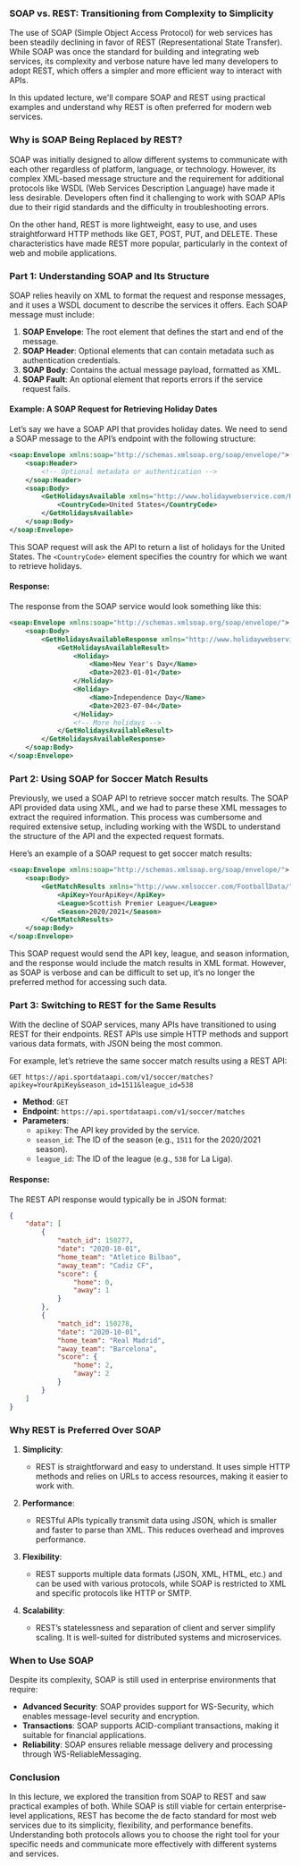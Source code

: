 ### SOAP vs. REST: Transitioning from Complexity to Simplicity

The use of SOAP (Simple Object Access Protocol) for web services has been steadily declining in favor of REST (Representational State Transfer). While SOAP was once the standard for building and integrating web services, its complexity and verbose nature have led many developers to adopt REST, which offers a simpler and more efficient way to interact with APIs.

In this updated lecture, we'll compare SOAP and REST using practical examples and understand why REST is often preferred for modern web services.

### Why is SOAP Being Replaced by REST?

SOAP was initially designed to allow different systems to communicate with each other regardless of platform, language, or technology. However, its complex XML-based message structure and the requirement for additional protocols like WSDL (Web Services Description Language) have made it less desirable. Developers often find it challenging to work with SOAP APIs due to their rigid standards and the difficulty in troubleshooting errors.

On the other hand, REST is more lightweight, easy to use, and uses straightforward HTTP methods like GET, POST, PUT, and DELETE. These characteristics have made REST more popular, particularly in the context of web and mobile applications.

### Part 1: Understanding SOAP and Its Structure

SOAP relies heavily on XML to format the request and response messages, and it uses a WSDL document to describe the services it offers. Each SOAP message must include:

1. **SOAP Envelope**: The root element that defines the start and end of the message.
2. **SOAP Header**: Optional elements that can contain metadata such as authentication credentials.
3. **SOAP Body**: Contains the actual message payload, formatted as XML.
4. **SOAP Fault**: An optional element that reports errors if the service request fails.

#### Example: A SOAP Request for Retrieving Holiday Dates

Let’s say we have a SOAP API that provides holiday dates. We need to send a SOAP message to the API’s endpoint with the following structure:

```xml
<soap:Envelope xmlns:soap="http://schemas.xmlsoap.org/soap/envelope/">
    <soap:Header>
        <!-- Optional metadata or authentication -->
    </soap:Header>
    <soap:Body>
        <GetHolidaysAvailable xmlns="http://www.holidaywebservice.com/HolidayService_v2/">
            <CountryCode>United States</CountryCode>
        </GetHolidaysAvailable>
    </soap:Body>
</soap:Envelope>
```

This SOAP request will ask the API to return a list of holidays for the United States. The `<CountryCode>` element specifies the country for which we want to retrieve holidays.

#### Response:

The response from the SOAP service would look something like this:

```xml
<soap:Envelope xmlns:soap="http://schemas.xmlsoap.org/soap/envelope/">
    <soap:Body>
        <GetHolidaysAvailableResponse xmlns="http://www.holidaywebservice.com/HolidayService_v2/">
            <GetHolidaysAvailableResult>
                <Holiday>
                    <Name>New Year's Day</Name>
                    <Date>2023-01-01</Date>
                </Holiday>
                <Holiday>
                    <Name>Independence Day</Name>
                    <Date>2023-07-04</Date>
                </Holiday>
                <!-- More holidays -->
            </GetHolidaysAvailableResult>
        </GetHolidaysAvailableResponse>
    </soap:Body>
</soap:Envelope>
```

### Part 2: Using SOAP for Soccer Match Results

Previously, we used a SOAP API to retrieve soccer match results. The SOAP API provided data using XML, and we had to parse these XML messages to extract the required information. This process was cumbersome and required extensive setup, including working with the WSDL to understand the structure of the API and the expected request formats.

Here’s an example of a SOAP request to get soccer match results:

```xml
<soap:Envelope xmlns:soap="http://schemas.xmlsoap.org/soap/envelope/">
    <soap:Body>
        <GetMatchResults xmlns="http://www.xmlsoccer.com/FootballData/">
            <ApiKey>YourApiKey</ApiKey>
            <League>Scottish Premier League</League>
            <Season>2020/2021</Season>
        </GetMatchResults>
    </soap:Body>
</soap:Envelope>
```

This SOAP request would send the API key, league, and season information, and the response would include the match results in XML format. However, as SOAP is verbose and can be difficult to set up, it’s no longer the preferred method for accessing such data.

### Part 3: Switching to REST for the Same Results

With the decline of SOAP services, many APIs have transitioned to using REST for their endpoints. REST APIs use simple HTTP methods and support various data formats, with JSON being the most common.

For example, let’s retrieve the same soccer match results using a REST API:

```http
GET https://api.sportdataapi.com/v1/soccer/matches?apikey=YourApiKey&season_id=1511&league_id=538
```

- **Method**: `GET`
- **Endpoint**: `https://api.sportdataapi.com/v1/soccer/matches`
- **Parameters**:
  - `apikey`: The API key provided by the service.
  - `season_id`: The ID of the season (e.g., `1511` for the 2020/2021 season).
  - `league_id`: The ID of the league (e.g., `538` for La Liga).

#### Response:

The REST API response would typically be in JSON format:

```json
{
    "data": [
        {
            "match_id": 150277,
            "date": "2020-10-01",
            "home_team": "Atletico Bilbao",
            "away_team": "Cadiz CF",
            "score": {
                "home": 0,
                "away": 1
            }
        },
        {
            "match_id": 150278,
            "date": "2020-10-01",
            "home_team": "Real Madrid",
            "away_team": "Barcelona",
            "score": {
                "home": 2,
                "away": 2
            }
        }
    ]
}
```

### Why REST is Preferred Over SOAP

1. **Simplicity**:
   - REST is straightforward and easy to understand. It uses simple HTTP methods and relies on URLs to access resources, making it easier to work with.

2. **Performance**:
   - RESTful APIs typically transmit data using JSON, which is smaller and faster to parse than XML. This reduces overhead and improves performance.

3. **Flexibility**:
   - REST supports multiple data formats (JSON, XML, HTML, etc.) and can be used with various protocols, while SOAP is restricted to XML and specific protocols like HTTP or SMTP.

4. **Scalability**:
   - REST’s statelessness and separation of client and server simplify scaling. It is well-suited for distributed systems and microservices.

### When to Use SOAP

Despite its complexity, SOAP is still used in enterprise environments that require:

- **Advanced Security**: SOAP provides support for WS-Security, which enables message-level security and encryption.
- **Transactions**: SOAP supports ACID-compliant transactions, making it suitable for financial applications.
- **Reliability**: SOAP ensures reliable message delivery and processing through WS-ReliableMessaging.

### Conclusion

In this lecture, we explored the transition from SOAP to REST and saw practical examples of both. While SOAP is still viable for certain enterprise-level applications, REST has become the de facto standard for most web services due to its simplicity, flexibility, and performance benefits. Understanding both protocols allows you to choose the right tool for your specific needs and communicate more effectively with different systems and services.
